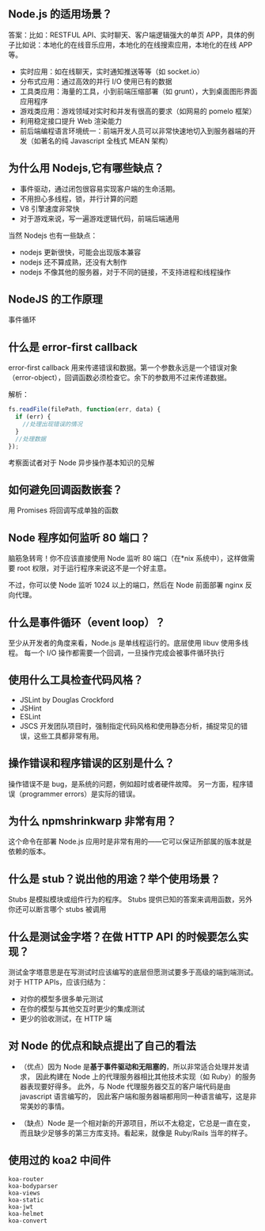 ## Node.js 的适用场景？

答案：比如：RESTFUL API、实时聊天、客户端逻辑强大的单页 APP，具体的例子比如说：本地化的在线音乐应用，本地化的在线搜索应用，本地化的在线 APP 等。

- 实时应用：如在线聊天，实时通知推送等等（如 socket.io）
- 分布式应用：通过高效的并行 I/O 使用已有的数据
- 工具类应用：海量的工具，小到前端压缩部署（如 grunt），大到桌面图形界面应用程序
- 游戏类应用：游戏领域对实时和并发有很高的要求（如网易的 pomelo 框架）
- 利用稳定接口提升 Web 渲染能力
- 前后端编程语言环境统一：前端开发人员可以非常快速地切入到服务器端的开发（如著名的纯 Javascript 全栈式 MEAN 架构）

## 为什么用 Nodejs,它有哪些缺点？

- 事件驱动，通过闭包很容易实现客户端的生命活期。
- 不用担心多线程，锁，并行计算的问题
- V8 引擎速度非常快
- 对于游戏来说，写一遍游戏逻辑代码，前端后端通用

当然 Nodejs 也有一些缺点：

- nodejs 更新很快，可能会出现版本兼容
- nodejs 还不算成熟，还没有大制作
- nodejs 不像其他的服务器，对于不同的链接，不支持进程和线程操作

## NodeJS 的工作原理

事件循环

## 什么是 error-first callback

error-first callback 用来传递错误和数据。第一个参数永远是一个错误对象（error-object），回调函数必须检查它。余下的参数用不过来传递数据。

解析：

```js
fs.readFile(filePath, function(err, data) {
  if (err) {
    //处理出现错误的情况
  }
  //处理数据
});
```

考察面试者对于 Node 异步操作基本知识的见解

## 如何避免回调函数嵌套？

用 Promises 将回调写成单独的函数

## Node 程序如何监听 80 端口？

脑筋急转弯！你不应该直接使用 Node 监听 80 端口（在\*nix 系统中），这样做需要 root 权限，对于运行程序来说这不是一个好主意。

不过，你可以使 Node 监听 1024 以上的端口，然后在 Node 前面部署 nginx 反向代理。

## 什么是事件循环（event loop）？

至少从开发者的角度来看，Node.js 是单线程运行的。底层使用 libuv 使用多线程。 每一个 I/O 操作都需要一个回调，一旦操作完成会被事件循环执行

## 使用什么工具检查代码风格？

- JSLint by Douglas Crockford
- JSHint
- ESLint
- JSCS 开发团队项目时，强制指定代码风格和使用静态分析，捕捉常见的错误，这些工具都非常有用。

## 操作错误和程序错误的区别是什么？

操作错误不是 bug，是系统的问题，例如超时或者硬件故障。 另一方面，程序错误（programmer errors）是实际的错误。

## 为什么 npmshrinkwarp 非常有用？

这个命令在部署 Node.js 应用时是非常有用的——它可以保证所部属的版本就是依赖的版本。

## 什么是 stub？说出他的用途？举个使用场景？

Stubs 是模拟模块或组件行为的程序。 Stubs 提供已知的答案来调用函数，另外你还可以断言哪个 stubs 被调用

## 什么是测试金字塔？在做 HTTP API 的时候要怎么实现？

测试金字塔意思是在写测试时应该编写的底层但愿测试要多于高级的端到端测试。 对于 HTTP APIs，应该归结为：

- 对你的模型多很多单元测试
- 在你的模型与其他交互时更少的集成测试
- 更少的验收测试，在 HTTP 端

## 对 Node 的优点和缺点提出了自己的看法

- （优点）因为 Node 是**基于事件驱动和无阻塞的**，所以非常适合处理并发请求， 因此构建在 Node 上的代理服务器相比其他技术实现（如 Ruby）的服务器表现要好得多。 此外，与 Node 代理服务器交互的客户端代码是由 javascript 语言编写的， 因此客户端和服务器端都用同一种语言编写，这是非常美妙的事情。

- （缺点）Node 是一个相对新的开源项目，所以不太稳定，它总是一直在变， 而且缺少足够多的第三方库支持。看起来，就像是 Ruby/Rails 当年的样子。

## 使用过的 koa2 中间件

```
koa-router
koa-bodyparser
koa-views
koa-static
koa-jwt
koa-helmet
koa-convert
```
